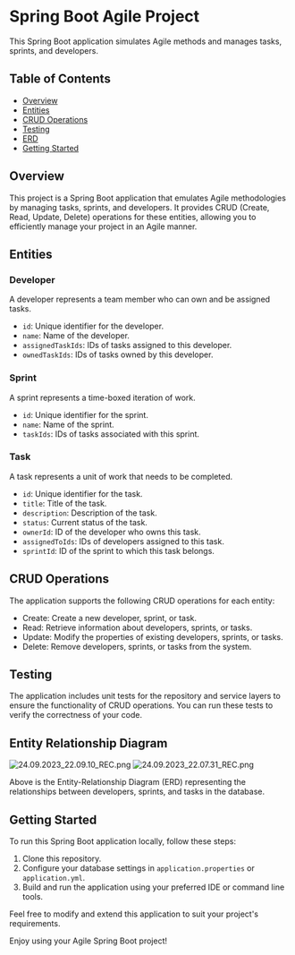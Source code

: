 # Spring Boot Agile Project

This Spring Boot application simulates Agile methods and manages tasks, sprints, and developers.

## Table of Contents
- [Overview](#overview)
- [Entities](#entities)
- [CRUD Operations](#crud-operations)
- [Testing](#testing)
- [ERD](#entity-relationship-diagram)
- [Getting Started](#getting-started)

## Overview

This project is a Spring Boot application that emulates Agile methodologies by managing tasks, sprints, and developers. It provides CRUD (Create, Read, Update, Delete) operations for these entities, allowing you to efficiently manage your project in an Agile manner.

## Entities

### Developer

A developer represents a team member who can own and be assigned tasks.

- `id`: Unique identifier for the developer.
- `name`: Name of the developer.
- `assignedTaskIds`: IDs of tasks assigned to this developer.
- `ownedTaskIds`: IDs of tasks owned by this developer.

### Sprint

A sprint represents a time-boxed iteration of work.

- `id`: Unique identifier for the sprint.
- `name`: Name of the sprint.
- `taskIds`: IDs of tasks associated with this sprint.

### Task

A task represents a unit of work that needs to be completed.

- `id`: Unique identifier for the task.
- `title`: Title of the task.
- `description`: Description of the task.
- `status`: Current status of the task.
- `ownerId`: ID of the developer who owns this task.
- `assignedToIds`: IDs of developers assigned to this task.
- `sprintId`: ID of the sprint to which this task belongs.

## CRUD Operations

The application supports the following CRUD operations for each entity:

- Create: Create a new developer, sprint, or task.
- Read: Retrieve information about developers, sprints, or tasks.
- Update: Modify the properties of existing developers, sprints, or tasks.
- Delete: Remove developers, sprints, or tasks from the system.

## Testing

The application includes unit tests for the repository and service layers to ensure the functionality of CRUD operations. You can run these tests to verify the correctness of your code.

## Entity Relationship Diagram

![24.09.2023_22.09.10_REC.png](..%2F..%2F24.09.2023_22.09.10_REC.png)
![24.09.2023_22.07.31_REC.png](..%2F..%2F24.09.2023_22.07.31_REC.png)

Above is the Entity-Relationship Diagram (ERD) representing the relationships between developers, sprints, and tasks in the database.

## Getting Started

To run this Spring Boot application locally, follow these steps:

1. Clone this repository.
2. Configure your database settings in `application.properties` or `application.yml`.
3. Build and run the application using your preferred IDE or command line tools.

Feel free to modify and extend this application to suit your project's requirements.

Enjoy using your Agile Spring Boot project!
